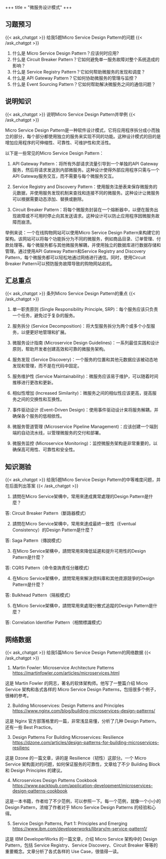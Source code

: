 +++
title = "微服务设计模式"
+++
## 习题预习
{{< ask_chatgpt >}}
给我5题Micro Service Design Pattern的问题
{{< /ask_chatgpt >}}



1. 什么是 Micro Service Design Pattern？应该何时应用?
2. 什么是 Circuit Breaker Pattern？它如何避免单一服务故障对整个系统造成的影响？
3. 什么是 Service Registry Pattern？它如何帮助微服务的发现和调度？
4. 什么是 API Gateway Pattern？它如何协助微服务的管理与监控？
5. 什么是 Event Sourcing Pattern？它如何帮助解决微服务之间的通信问题？   

## 说明知识
{{< ask_chatgpt >}}
说明Micro Service Design Pattern并举例
{{< /ask_chatgpt >}}



Micro Service Design Pattern是一种软件设计模式，它将应用程序拆分成小而独立的部分，每个部分都使用独立的服务来实现不同的功能。这种设计模式的目的是增加应用程序的可伸缩性、可靠性、可维护性和灵活性。

以下是一些常见的Micro Service Design Pattern：

1. API Gateway Pattern：将所有外部请求流量引导到一个单独的API Gateway服务，然后将请求发送到内部微服务。这种设计使得外部应用程序只需与一个API Gateway服务交互，而不需要与每个微服务交互。

2. Service Registry and Discovery Pattern：使用服务注册表来保存微服务的元数据，并使用服务发现机制来查找和连接不同的微服务。这种设计让微服务可以根据需要动态添加、替换或删除。

3. Circuit Breaker Pattern：将每个微服务封装在一个熔断器中，以便在服务出现故障或不可用时停止向其发送请求。这种设计可以防止应用程序因微服务故障而崩溃。

举例来说：一个在线购物网站可以使用Micro Service Design Pattern来构建它的架构。该网站可以将每个功能拆分为不同的微服务，例如商品目录、订单管理、付款处理等。每个微服务都与其他微服务解耦，并使用独立的数据库进行数据存储和管理。通过使用API Gateway Pattern和Service Registry and Discovery Pattern，每个微服务都可以轻松地通过网络进行通信。同时，使用Circuit Breaker Pattern可以预防服务故障导致的购物网站宕机。   

## 汇总重点
{{< ask_chatgpt >}}
条列Micro Service Design Pattern的重点
{{< /ask_chatgpt >}}



1. 单一职责原则 (Single Responsibility Principle, SRP)：每个服务应该只负责一个任务，避免过于复杂的服务。

2. 服务拆分 (Service Decomposition)：将大型服务拆分为两个或多个小型服务，以便更好地管理和扩展。

3. 微服务设计指南 (Microservice Design Guidelines)：一系列最佳实践和设计原则，帮助开发者创建高效和可靠的微服务架构。

4. 服务发现 (Service Discovery)：一个服务的位置和其他元数据应该被动态地发现和管理，而不是在代码中固定。

5. 服务维护性 (Service Maintainability)：微服务应该易于维护，可以随着时间推移进行更改和更新。

6. 相似性增加 (Increased Similarity)：微服务之间的相似性应该更高，提高服务之间的交换性和互换性。

7. 事件驱动设计 (Event-Driven Design)：使用事件驱动设计来将服务解耦，并确保各个服务的低相依性。

8. 微服务管道管理 (Microservice Pipeline Management)：应该创建一个端到端的自动流水线，以管理微服务的交付和部署。

9. 微服务监控 (Microservice Monitoring)：监控微服务架构是非常重要的，以确保高可用性、可靠性和安全性。   

## 知识测验
{{< ask_chatgpt >}}
给我5题Micro Service Design Pattern的中等难度问题，并在后面列出答案
{{< /ask_chatgpt >}}



1. 請問在Micro Service架構中，常用來達成異常處理的Design Pattern是什麼？

答: Circuit Breaker Pattern（斷路器模式）

2. 請問在Micro Service架構中，常用來達成最終一致性（Eventual Consistency）的Design Pattern是什麼？

答: Saga Pattern（傳說模式）

3. 在Micro Service架構中，請問常用來降低延遲和提升可用性的Design Pattern是什麼？

答: CQRS Pattern（命令查詢責任分離模式）

4.  在Micro Service架構中，請問常用來解決資料庫和其他資源競爭的Design Pattern是什麼？

答: Bulkhead Pattern（隔板模式）

5. 在Micro Service架構中，請問常用來處理分散式追蹤的Design Pattern是什麼？

答: Correlation Identifier Pattern（相關標識模式）   

## 网络数据
{{< ask_chatgpt >}}
给我5篇Micro Service Design Pattern的网络数据
{{< /ask_chatgpt >}}



1. Martin Fowler: Microservice Architecture Patterns
https://martinfowler.com/articles/microservices.html

这是 Martin Fowler 的网志，著名的软体架构师。他写了一整篇介绍 Micro Service 架构和各式各样的 Micro Service Design Patterns，包括很多个例子，很棒的参考。

2. Building Microservices: Design Patterns and Principles
https://www.nginx.com/blog/building-microservices-design-patterns/

这是 Nginx 官方部落格里的一篇，非常浅显易懂，分析了几种 Design Pattern，还有一些 Best Practice。

3. Design Patterns For Building Microservices: Resilience
https://dzone.com/articles/design-patterns-for-building-microservices-resilienc

这是 Dzone 的一篇文章，讲的是 Resilience（韧性）这部分。一个 Micro Service 架构面对的问题，如何保证服务的可靠性，文章给了不少 Building Block 和 Design Principles 的建议。

4. Microservices Design Patterns Cookbook
https://www.packtpub.com/application-development/microservices-design-patterns-cookbook

这是一本书籍，作者给了不少范例，可以参照一下。每一个范例，就像一个小小的 Design Pattern，浓缩了作者对于 Micro Service Design Patterns 的经验和心得。

5. Service Design Patterns, Part 1: Principles and Emerging
https://www.ibm.com/developerworks/library/m-service-pattern1/

这是 IBM DeveloperWorks 的一篇文章，介绍 Micro Service 架构中的 Design Pattern，包括 Service Registry、Service Discovery、Circuit Breaker 等等的重要概念。文章分析了各式各样的 Use Case，很值得一读。   

